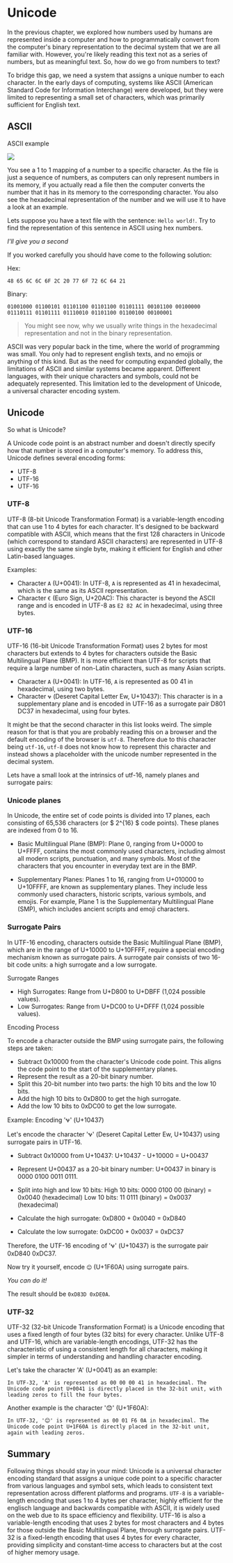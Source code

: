 # Unicode

In the previous chapter, we explored how numbers used by humans are represented inside a computer and how to 
programmatically convert from the computer's binary representation to the decimal system that we are all familiar with. 
However, you're likely reading this text not as a series of numbers, but as meaningful text. So, 
how do we go from numbers to text?

To bridge this gap, we need a system that assigns a unique number to each character. In the early days of computing, 
systems like ASCII (American Standard Code for Information Interchange) were developed, but they were limited to 
representing a small set of characters, which was primarily sufficient for English text.

## ASCII

ASCII example

![](images/ascii-chars-table-landscape.webp)

You see a 1 to 1 mapping of a number to a specific character. As the file is just a sequence of numbers, 
as computers can only represent numbers in its memory, if you actually read a file then the computer converts the number
that it has in its memory to the corresponding character.
You also see the hexadecimal representation of the number and we will use it to have a look at an example.

Lets suppose you have a text file with the sentence: `Hello world!`. Try to find the representation of this sentence
in ASCII using hex numbers.

_I'll give you a second_

If you worked carefully you should have come to the following solution:

Hex: 

`48 65 6C 6C 6F 2C 20 77 6F 72 6C 64 21`

Binary:

```
01001000 01100101 01101100 01101100 01101111 00101100 00100000 01110111 01101111 01110010 01101100 01100100 00100001
```

> You might see now, why we usually write things in the hexadecimal representation and not in the binary
representation.

ASCII was very popular back in the time, where the world of programming was small. You only had to represent english
texts, and no emojis or anything of this kind. But as the need for computing expanded globally, 
the limitations of ASCII and similar systems became apparent.
Different languages, with their unique characters and symbols, could not be adequately represented. 
This limitation led to the development of Unicode, a universal character encoding system.

## Unicode

So what is Unicode?

A Unicode code point is an abstract number and doesn't directly specify how that number is stored in a 
computer's memory. To address this, Unicode defines several encoding forms:

* UTF-8
* UTF-16
* UTF-16

### UTF-8

UTF-8 (8-bit Unicode Transformation Format) is a variable-length encoding that can use 1 to 4 bytes for each 
character. It's designed to be backward compatible with ASCII, which means that the first 128 characters in 
Unicode (which correspond to standard ASCII characters) are represented in UTF-8 using exactly the same 
single byte, making it efficient for English and other Latin-based languages.

Examples:

* Character `A` (U+0041): In UTF-8, `A` is represented as 41 in hexadecimal, which is the same as its 
ASCII representation.
* Character ``€`` (Euro Sign, U+20AC): This character is beyond the ASCII range and is encoded in 
UTF-8 as `E2 82 AC` in hexadecimal, using three bytes.

### UTF-16

UTF-16 (16-bit Unicode Transformation Format) uses 2 bytes for most characters but extends to 4 bytes for characters outside the Basic Multilingual Plane (BMP). It is more efficient than UTF-8 for scripts that require a large number of non-Latin characters, such as many Asian scripts.

* Character `A` (U+0041): In UTF-16, `A` is represented as 00 41 in hexadecimal, using two bytes.
* Character ``𐐷`` (Deseret Capital Letter Ew, U+10437): This character is in a supplementary plane 
and is encoded in UTF-16 as a surrogate pair D801 DC37 in hexadecimal, using four bytes.

It might be that the second character in this list looks weird. The simple reason for that is that you are probably
reading this on a browser and the default encoding of the browser is `utf-8`. Therefore due to this character being `utf-16`,
`utf-8` does not know how to represent this character and instead shows a placeholder with the unicode
number represented in the decimal system.

Lets have a small look at the intrinsics of utf-16, namely planes and surrogate pairs:

### Unicode planes

In Unicode, the entire set of code points is divided into 17 planes, each consisting of 65,536 characters 
(or $ 2^{16} $ code points). These planes are indexed from 0 to 16.

* Basic Multilingual Plane (BMP): Plane 0, ranging from U+0000 to U+FFFF, contains the most commonly used 
characters, including almost all modern scripts, punctuation, and many symbols. Most of the characters that 
you encounter in everyday text are in the BMP.

* Supplementary Planes: Planes 1 to 16, ranging from U+010000 to U+10FFFF, are known as supplementary planes. 
They include less commonly used characters, historic scripts, various symbols, and emojis. For example, Plane 1 
is the Supplementary Multilingual Plane (SMP), which includes ancient scripts and emoji characters.

### Surrogate Pairs

In UTF-16 encoding, characters outside the Basic Multilingual Plane (BMP), which are in the range of U+10000 
to U+10FFFF, require a special encoding mechanism known as surrogate pairs. A surrogate pair consists of two 
16-bit code units: a high surrogate and a low surrogate.

Surrogate Ranges

* High Surrogates: Range from U+D800 to U+DBFF (1,024 possible values).
* Low Surrogates: Range from U+DC00 to U+DFFF (1,024 possible values).

Encoding Process

To encode a character outside the BMP using surrogate pairs, the following steps are taken:

* Subtract 0x10000 from the character's Unicode code point. This aligns the code point to the start of the supplementary planes.
* Represent the result as a 20-bit binary number.
* Split this 20-bit number into two parts: the high 10 bits and the low 10 bits.
* Add the high 10 bits to 0xD800 to get the high surrogate.
* Add the low 10 bits to 0xDC00 to get the low surrogate.

Example: Encoding '𐐷' (U+10437)

Let's encode the character '𐐷' (Deseret Capital Letter Ew, U+10437) using surrogate pairs in UTF-16.

* Subtract 0x10000 from U+10437:
U+10437 - U+10000 = U+00437

* Represent U+00437 as a 20-bit binary number:
U+00437 in binary is 0000 0100 0011 0111.

* Split into high and low 10 bits:
High 10 bits: 0000 0100 00 (binary) = 0x0040 (hexadecimal)
Low 10 bits: 11 0111 (binary) = 0x0037 (hexadecimal)

* Calculate the high surrogate:
0xD800 + 0x0040 = 0xD840

* Calculate the low surrogate:
0xDC00 + 0x0037 = 0xDC37

Therefore, the UTF-16 encoding of '𐐷' (U+10437) is the surrogate pair 0xD840 0xDC37.

Now try it yourself, encode ``😊`` (U+1F60A) using surrogate pairs.

_You can do it!_

The result should be `0xD83D 0xDE0A`.

### UTF-32

UTF-32 (32-bit Unicode Transformation Format) is a Unicode encoding that uses a fixed length of four bytes 
(32 bits) for every character. Unlike UTF-8 and UTF-16, which are variable-length encodings,
UTF-32 has the characteristic of using a consistent length for all characters, making it simpler in terms of 
understanding and handling character encoding.

Let's take the character 'A' (U+0041) as an example:

    In UTF-32, 'A' is represented as 00 00 00 41 in hexadecimal. The Unicode code point U+0041 is directly placed in the 32-bit unit, with leading zeros to fill the four bytes.

Another example is the character '😊' (U+1F60A):

    In UTF-32, '😊' is represented as 00 01 F6 0A in hexadecimal. The Unicode code point U+1F60A is directly placed in the 32-bit unit, again with leading zeros.

## Summary

Following things should stay in your mind: Unicode is a universal character encoding standard that assigns
a unique code point to a specific character from various languages and symbol sets, which leads to consistent
text representation across different platforms and programs. `UTF-8` is a variable-length encoding that uses 1 to 4 bytes per character,
highly efficient for the englisch language and backwards compatible with ASCII, it is widely used on the web
due to its space efficiency and flexibility. UTF-16 is also a variable-length encoding that uses 2 bytes for most
characters and 4 bytes for those outside the Basic Multilingual Plane, through surrogate pairs. UTF-32 is a
fixed-length encoding that uses 4 bytes for every character, providing simplicity and constant-time
access to characters but at the cost of higher memory usage.



